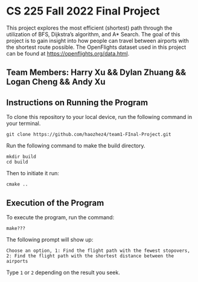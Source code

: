 # CS 225 Fall 2022 Final Project
This project explores the most efficient (shortest) path through the utilization of BFS, Dijkstra’s algorithm, and A* Search. The goal of this project is to gain insight into how people can travel between airports with the shortest route possible. The OpenFlights dataset used in this project can be found at https://openflights.org/data.html.

## Team Members: Harry Xu && Dylan Zhuang && Logan Cheng && Andy Xu

## Instructions on Running the Program

To clone this repository to your local device, run the following command in your terminal.
```
git clone https://github.com/haozhez4/team1-FInal-Project.git
```

Run the following command to make the build directory.
```
mkdir build
cd build
```

Then to initiate it run:
```
cmake ..
```
## Execution of the Program

To execute the program, run the command:
```
make???
```

The following prompt will show up:
```
Choose an option, 1: Find the flight path with the fewest stopovers, 2: Find the flight path with the shortest distance between the airports
```
Type ``` 1 ``` or ``` 2 ``` depending on the result you seek.


